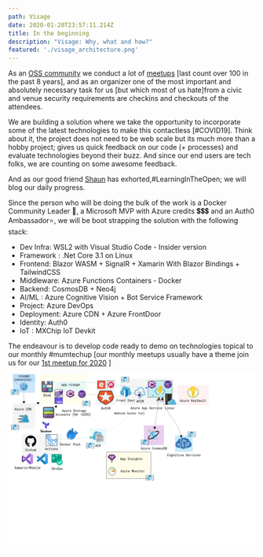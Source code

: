 ```yaml
---
path: Visage
date: 2020-01-20T23:57:11.214Z
title: In the beginning
description: "Visage: Why, what and how?"
featured: './visage_architecture.png'
---
```

<!--StartFragment-->

As an [OSS community](fb.com/hackmum) we conduct a lot of [meetups](fb.com/mumtechup) \[last count over 100 in the past 8 years], and as an organizer one of the most important and absolutely necessary task for us \[but which most of us hate]from a civic and venue security requirements are checkins and checkouts of the attendees. 

We are building a solution where we take the opportunity to incorporate some of the latest technologies to make this contactless [#COVID19]. Think about it, the project does not need to be web scale but its much more than a hobby project; gives us quick feedback on our code (+ processes) and evaluate technologies beyond their buzz. And since our end users are tech folks, we are counting on some awesome feedback.

And as our good friend [Shaun](https://twitter.com/swyx/status/1212439325104726018) has exhorted,#LearningInTheOpen; we will blog our daily progress.

Since the person who will be doing the bulk of the work is a Docker Community Leader 🐋, a Microsoft MVP with Azure credits 💲💲💲 and an Auth0 Ambassador⭐, we will be boot strapping the solution with the following stack:

* Dev Infra: WSL2 with Visual Studio Code - Insider version
* Framework : .Net Core 3.1 on Linux
* Frontend: Blazor WASM + SignalR + Xamarin With Blazor Bindings + TailwindCSS
* Middleware: Azure Functions Containers - Docker
* Backend: CosmosDB + Neo4j
* AI/ML : Azure Cognitive Vision + Bot Service Framework
* Project: Azure DevOps
* Deployment: Azure CDN + Azure FrontDoor
* Identity: Auth0
* IoT : MXChip IoT Devkit 

The endeavour is to develop code ready to demo on technologies topical to our monthly #mumtechup [our monthly meetups usually have a theme join us for our [1st meetup for 2020](https://twitter.com/hackmum/status/1222455069964005376) ]


![Visage Architecture](./visage_architecture.PNG)


<!--EndFragment-->